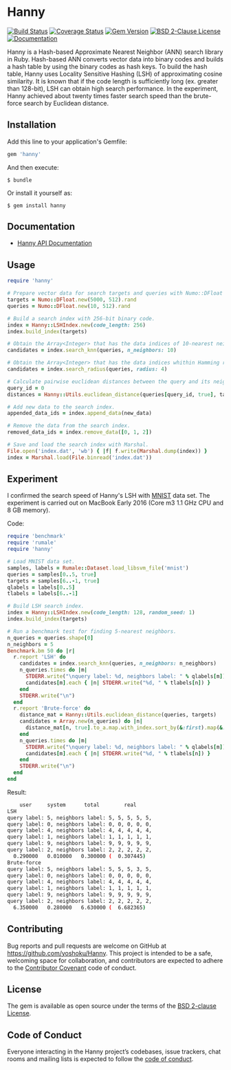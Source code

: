 # Hanny

[![Build Status](https://github.com/yoshoku/hanny/actions/workflows/build.yml/badge.svg)](https://github.com/yoshoku/hanny/actions/workflows/build.yml)
[![Coverage Status](https://coveralls.io/repos/github/yoshoku/hanny/badge.svg?branch=main)](https://coveralls.io/github/yoshoku/hanny?branch=main)
[![Gem Version](https://badge.fury.io/rb/hanny.svg)](https://badge.fury.io/rb/hanny)
[![BSD 2-Clause License](https://img.shields.io/badge/License-BSD%202--Clause-orange.svg)](https://github.com/yoshoku/Hanny/blob/main/LICENSE.txt)
[![Documentation](https://img.shields.io/badge/api-reference-blue.svg)](https://yoshoku.github.io/hanny/doc/)

Hanny is a Hash-based Approximate Nearest Neighbor (ANN) search library in Ruby.
Hash-based ANN converts vector data into binary codes and builds a hash table by using the binary codes as hash keys.
To build the hash table, Hanny uses Locality Sensitive Hashing (LSH) of approximating cosine similarity.
It is known that if the code length is sufficiently long (ex. greater than 128-bit), LSH can obtain high search performance.
In the experiment, Hanny achieved about twenty times faster search speed than the brute-force search by Euclidean distance.

## Installation

Add this line to your application's Gemfile:

```ruby
gem 'hanny'
```

And then execute:

    $ bundle

Or install it yourself as:

    $ gem install hanny

## Documentation

- [Hanny API Documentation](https://yoshoku.github.io/hanny/doc/)

## Usage

```ruby
require 'hanny'

# Prepare vector data for search targets and queries with Numo::DFloat (shape: [n_samples, n_features]).
targets = Numo::DFloat.new(5000, 512).rand
queries = Numo::DFloat.new(10, 512).rand

# Build a search index with 256-bit binary code.
index = Hanny::LSHIndex.new(code_length: 256)
index.build_index(targets)

# Obtain the Array<Integer> that has the data indices of 10-nearest neighbors for each query.
candidates = index.search_knn(queries, n_neighbors: 10)

# Obtain the Array<Integer> that has the data indices whithin Hamming radius of 4 for each query.
candidates = index.search_radius(queries, radius: 4)

# Calculate pairwise euclidean distances between the query and its neighbors.
query_id = 0
distances = Hanny::Utils.euclidean_distance(queries[query_id, true], targets[candidates[query_id], true])

# Add new data to the search index.
appended_data_ids = index.append_data(new_data)

# Remove the data from the search index.
removed_data_ids = index.remove_data([0, 1, 2])

# Save and load the search index with Marshal.
File.open('index.dat', 'wb') { |f| f.write(Marshal.dump(index)) }
index = Marshal.load(File.binread('index.dat'))
```

## Experiment

I confirmed the search speed of Hanny's LSH with [MNIST](https://www.csie.ntu.edu.tw/~cjlin/libsvmtools/datasets/multiclass.html#mnist) data set.
The experiment is carried out on MacBook Early 2016 (Core m3 1.1 GHz CPU and 8 GB memory).

Code:

```ruby
require 'benchmark'
require 'rumale'
require 'hanny'

# Load MNIST data set.
samples, labels = Rumale::Dataset.load_libsvm_file('mnist')
queries = samples[0..5, true]
targets = samples[6..-1, true]
qlabels = labels[0..5]
tlabels = labels[6..-1]

# Build LSH search index.
index = Hanny::LSHIndex.new(code_length: 128, random_seed: 1)
index.build_index(targets)

# Run a benchmark test for finding 5-nearest neighbors.
n_queries = queries.shape[0]
n_neighbors = 5
Benchmark.bm 50 do |r|
  r.report 'LSH' do
    candidates = index.search_knn(queries, n_neighbors: n_neighbors)
    n_queries.times do |m|
      STDERR.write("\nquery label: %d, neighbors label: " % qlabels[m])
      candidates[m].each { |n| STDERR.write("%d, " % tlabels[n]) }
    end
    STDERR.write("\n")
  end
  r.report 'Brute-force' do
    distance_mat = Hanny::Utils.euclidean_distance(queries, targets)
    candidates = Array.new(n_queries) do |n|
      distance_mat[n, true].to_a.map.with_index.sort_by(&:first).map(&:last)[0...n_neighbors]
    end
    n_queries.times do |m|
      STDERR.write("\nquery label: %d, neighbors label: " % qlabels[m])
      candidates[m].each { |n| STDERR.write("%d, " % tlabels[n]) }
    end
    STDERR.write("\n")
  end
end
```

Result:

```bash
    user     system      total        real
LSH
query label: 5, neighbors label: 5, 5, 5, 5, 5,
query label: 0, neighbors label: 0, 0, 0, 0, 0,
query label: 4, neighbors label: 4, 4, 4, 4, 4,
query label: 1, neighbors label: 1, 1, 1, 1, 1,
query label: 9, neighbors label: 9, 9, 9, 9, 9,
query label: 2, neighbors label: 2, 2, 2, 2, 2,
  0.290000   0.010000   0.300000 (  0.307445)
Brute-force
query label: 5, neighbors label: 5, 5, 5, 3, 5,
query label: 0, neighbors label: 0, 0, 0, 0, 0,
query label: 4, neighbors label: 4, 4, 4, 4, 4,
query label: 1, neighbors label: 1, 1, 1, 1, 1,
query label: 9, neighbors label: 9, 9, 9, 9, 9,
query label: 2, neighbors label: 2, 2, 2, 2, 2,
  6.350000   0.280000   6.630000 (  6.682365)
```

## Contributing

Bug reports and pull requests are welcome on GitHub at https://github.com/yoshoku/Hanny. This project is intended to be a safe, welcoming space for collaboration, and contributors are expected to adhere to the [Contributor Covenant](http://contributor-covenant.org) code of conduct.

## License

The gem is available as open source under the terms of the [BSD 2-clause License](https://opensource.org/licenses/BSD-2-Clause).

## Code of Conduct

Everyone interacting in the Hanny project’s codebases, issue trackers, chat rooms and mailing lists is expected to follow the [code of conduct](https://github.com/yoshoku/Hanny/blob/main/CODE_OF_CONDUCT.md).
